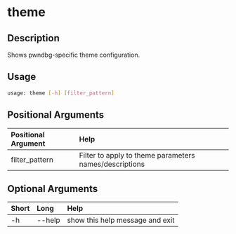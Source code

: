 <!-- THIS PART OF THIS FILE IS AUTOGENERATED. DO NOT MODIFY IT. See scripts/generate_docs.sh -->




# theme

## Description


Shows pwndbg-specific theme configuration.
## Usage


```bash
usage: theme [-h] [filter_pattern]

```
## Positional Arguments

|Positional Argument|Help|
| :--- | :--- |
|filter_pattern|Filter to apply to theme parameters names/descriptions|

## Optional Arguments

|Short|Long|Help|
| :--- | :--- | :--- |
|-h|--help|show this help message and exit|

<!-- END OF AUTOGENERATED PART. Do not modify this line or the line below, they mark the end of the auto-generated part of the file. If you want to extend the documentation in a way which cannot easily be done by adding to the command help description, write below the following line. -->
<!-- ------------\>8---- ----\>8---- ----\>8------------ -->
